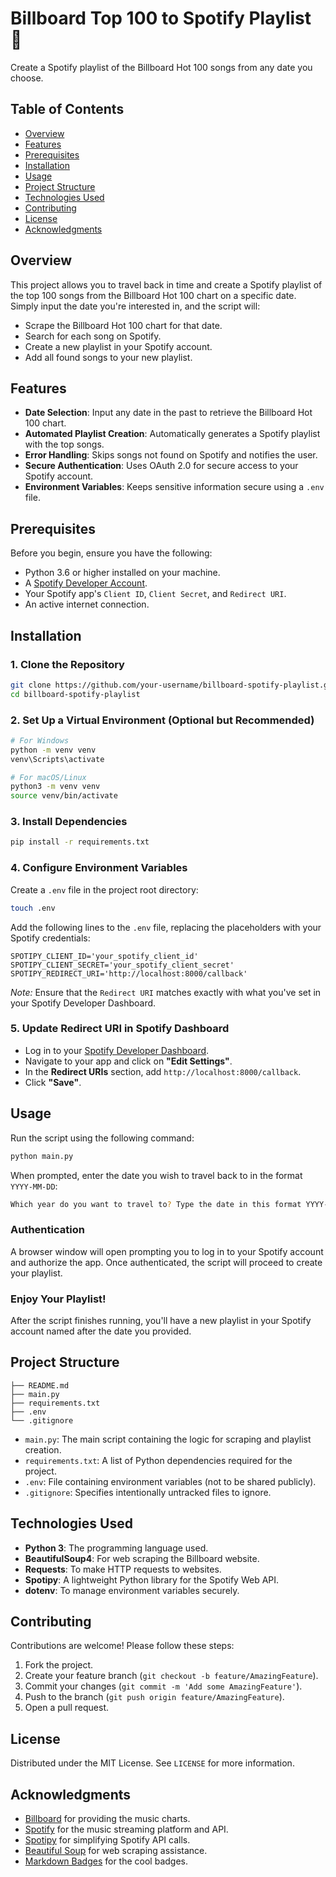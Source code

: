 # Billboard Top 100 to Spotify Playlist 🎵

Create a Spotify playlist of the Billboard Hot 100 songs from any date you choose.

## Table of Contents

- [Overview](#overview)
- [Features](#features)
- [Prerequisites](#prerequisites)
- [Installation](#installation)
- [Usage](#usage)
- [Project Structure](#project-structure)
- [Technologies Used](#technologies-used)
- [Contributing](#contributing)
- [License](#license)
- [Acknowledgments](#acknowledgments)

## Overview

This project allows you to travel back in time and create a Spotify playlist of the top 100 songs from the Billboard Hot 100 chart on a specific date. Simply input the date you're interested in, and the script will:

- Scrape the Billboard Hot 100 chart for that date.
- Search for each song on Spotify.
- Create a new playlist in your Spotify account.
- Add all found songs to your new playlist.

## Features

- **Date Selection**: Input any date in the past to retrieve the Billboard Hot 100 chart.
- **Automated Playlist Creation**: Automatically generates a Spotify playlist with the top songs.
- **Error Handling**: Skips songs not found on Spotify and notifies the user.
- **Secure Authentication**: Uses OAuth 2.0 for secure access to your Spotify account.
- **Environment Variables**: Keeps sensitive information secure using a `.env` file.

## Prerequisites

Before you begin, ensure you have the following:

- Python 3.6 or higher installed on your machine.
- A [Spotify Developer Account](https://developer.spotify.com/dashboard/).
- Your Spotify app's `Client ID`, `Client Secret`, and `Redirect URI`.
- An active internet connection.

## Installation

### 1. Clone the Repository

```bash
git clone https://github.com/your-username/billboard-spotify-playlist.git
cd billboard-spotify-playlist
```

### 2. Set Up a Virtual Environment (Optional but Recommended)

```bash
# For Windows
python -m venv venv
venv\Scripts\activate

# For macOS/Linux
python3 -m venv venv
source venv/bin/activate
```

### 3. Install Dependencies

```bash
pip install -r requirements.txt
```

### 4. Configure Environment Variables

Create a `.env` file in the project root directory:

```bash
touch .env
```

Add the following lines to the `.env` file, replacing the placeholders with your Spotify credentials:

```env
SPOTIPY_CLIENT_ID='your_spotify_client_id'
SPOTIPY_CLIENT_SECRET='your_spotify_client_secret'
SPOTIPY_REDIRECT_URI='http://localhost:8000/callback'
```

*Note:* Ensure that the `Redirect URI` matches exactly with what you've set in your Spotify Developer Dashboard.

### 5. Update Redirect URI in Spotify Dashboard

- Log in to your [Spotify Developer Dashboard](https://developer.spotify.com/dashboard/).
- Navigate to your app and click on **"Edit Settings"**.
- In the **Redirect URIs** section, add `http://localhost:8000/callback`.
- Click **"Save"**.

## Usage

Run the script using the following command:

```bash
python main.py
```

When prompted, enter the date you wish to travel back to in the format `YYYY-MM-DD`:

```bash
Which year do you want to travel to? Type the date in this format YYYY-MM-DD: 1995-06-15
```

### Authentication

A browser window will open prompting you to log in to your Spotify account and authorize the app. Once authenticated, the script will proceed to create your playlist.

### Enjoy Your Playlist!

After the script finishes running, you'll have a new playlist in your Spotify account named after the date you provided.


## Project Structure

```
├── README.md
├── main.py
├── requirements.txt
├── .env
└── .gitignore
```

- `main.py`: The main script containing the logic for scraping and playlist creation.
- `requirements.txt`: A list of Python dependencies required for the project.
- `.env`: File containing environment variables (not to be shared publicly).
- `.gitignore`: Specifies intentionally untracked files to ignore.

## Technologies Used

- **Python 3**: The programming language used.
- **BeautifulSoup4**: For web scraping the Billboard website.
- **Requests**: To make HTTP requests to websites.
- **Spotipy**: A lightweight Python library for the Spotify Web API.
- **dotenv**: To manage environment variables securely.

## Contributing

Contributions are welcome! Please follow these steps:

1. Fork the project.
2. Create your feature branch (`git checkout -b feature/AmazingFeature`).
3. Commit your changes (`git commit -m 'Add some AmazingFeature'`).
4. Push to the branch (`git push origin feature/AmazingFeature`).
5. Open a pull request.

## License

Distributed under the MIT License. See `LICENSE` for more information.

## Acknowledgments

- [Billboard](https://www.billboard.com/) for providing the music charts.
- [Spotify](https://www.spotify.com/) for the music streaming platform and API.
- [Spotipy](https://spotipy.readthedocs.io/en/2.19.0/) for simplifying Spotify API calls.
- [Beautiful Soup](https://www.crummy.com/software/BeautifulSoup/bs4/doc/) for web scraping assistance.
- [Markdown Badges](https://github.com/Ileriayo/markdown-badges) for the cool badges.
